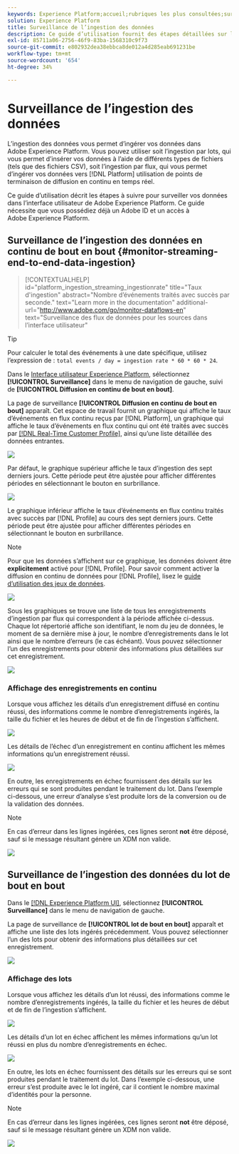 ```yaml
---
keywords: Experience Platform;accueil;rubriques les plus consultées;surveillance;surveiller;flux de données;surveiller l’ingestion;ingestion de données;ingestion de données;afficher les enregistrements;afficher les lots ;
solution: Experience Platform
title: Surveillance de l’ingestion des données
description: Ce guide d’utilisation fournit des étapes détaillées sur la manière de surveiller vos données au sein de l’interface utilisateur d’Adobe Experience Platform. Ce guide nécessite que vous possédiez déjà un Adobe ID et un accès à Adobe Experience Platform.
exl-id: 85711a06-2756-46f9-83ba-1568310c9f73
source-git-commit: e802932dea38ebbca8de012a4d285eab691231be
workflow-type: tm+mt
source-wordcount: '654'
ht-degree: 34%

---
```


# Surveillance de l’ingestion des données

L’ingestion des données vous permet d’ingérer vos données dans Adobe Experience Platform. Vous pouvez utiliser soit l’ingestion par lots, qui vous permet d’insérer vos données à l’aide de différents types de fichiers (tels que des fichiers CSV), soit l’ingestion par flux, qui vous permet d’ingérer vos données vers [!DNL Platform] utilisation de points de terminaison de diffusion en continu en temps réel.

Ce guide d’utilisation décrit les étapes à suivre pour surveiller vos données dans l’interface utilisateur de Adobe Experience Platform. Ce guide nécessite que vous possédiez déjà un Adobe ID et un accès à Adobe Experience Platform.

## Surveillance de l’ingestion des données en continu de bout en bout {#monitor-streaming-end-to-end-data-ingestion}

>[!CONTEXTUALHELP]
>id="platform_ingestion_streaming_ingestionrate"
>title="Taux d&#39;ingestion"
>abstract="Nombre d’événements traités avec succès par seconde."
>text="Learn more in the documentation"
>additional-url="http://www.adobe.com/go/monitor-dataflows-en" text="Surveillance des flux de données pour les sources dans l’interface utilisateur"

>[!TIP]
>
>Pour calculer le total des événements à une date spécifique, utilisez l’expression de : `total events / day = ingestion rate * 60 * 60 * 24`.

Dans le [Interface utilisateur Experience Platform](https://platform.adobe.com), sélectionnez **[!UICONTROL Surveillance]** dans le menu de navigation de gauche, suivi de **[!UICONTROL Diffusion en continu de bout en bout]**.

La page de surveillance **[!UICONTROL Diffusion en continu de bout en bout]** apparaît. Cet espace de travail fournit un graphique qui affiche le taux d’événements en flux continu reçus par [!DNL Platform], un graphique qui affiche le taux d’événements en flux continu qui ont été traités avec succès par [[!DNL Real-Time Customer Profile]](../../profile/home.md), ainsi qu’une liste détaillée des données entrantes.

![](../images/quality/monitor-data-flows/list-streams.png)

Par défaut, le graphique supérieur affiche le taux d’ingestion des sept derniers jours. Cette période peut être ajustée pour afficher différentes périodes en sélectionnant le bouton en surbrillance.

![](../images/quality/monitor-data-flows/events-received.png)

Le graphique inférieur affiche le taux d’événements en flux continu traités avec succès par [!DNL Profile] au cours des sept derniers jours. Cette période peut être ajustée pour afficher différentes périodes en sélectionnant le bouton en surbrillance.

>[!NOTE]
>
>Pour que les données s’affichent sur ce graphique, les données doivent être **explicitement** activé pour [!DNL Profile]. Pour savoir comment activer la diffusion en continu de données pour [!DNL Profile], lisez le [guide d’utilisation des jeux de données](../../catalog/datasets/user-guide.md#enable-a-dataset-for-real-time-customer-profile).

![](../images/quality/monitor-data-flows/ingested-by-profile.png)

Sous les graphiques se trouve une liste de tous les enregistrements d’ingestion par flux qui correspondent à la période affichée ci-dessus. Chaque lot répertorié affiche son identifiant, le nom du jeu de données, le moment de sa dernière mise à jour, le nombre d’enregistrements dans le lot ainsi que le nombre d’erreurs (le cas échéant). Vous pouvez sélectionner l’un des enregistrements pour obtenir des informations plus détaillées sur cet enregistrement.

![](../images/quality/monitor-data-flows/streams.png)

### Affichage des enregistrements en continu

Lorsque vous affichez les détails d’un enregistrement diffusé en continu réussi, des informations comme le nombre d’enregistrements ingérés, la taille du fichier et les heures de début et de fin de l’ingestion s’affichent.

![](../images/quality/monitor-data-flows/successful-streaming.png)

Les détails de l’échec d’un enregistrement en continu affichent les mêmes informations qu’un enregistrement réussi.

![](../images/quality/monitor-data-flows/failed-batch.png)

En outre, les enregistrements en échec fournissent des détails sur les erreurs qui se sont produites pendant le traitement du lot. Dans l’exemple ci-dessous, une erreur d’analyse s’est produite lors de la conversion ou de la validation des données.

>[!NOTE]
>
>En cas d’erreur dans les lignes ingérées, ces lignes seront **not** être déposé, sauf si le message résultant génère un XDM non valide.

![](../images/quality/monitor-data-flows/failed-batch-error.png)

## Surveillance de l’ingestion des données du lot de bout en bout

Dans le [[!DNL Experience Platform UI]](https://platform.adobe.com), sélectionnez **[!UICONTROL Surveillance]** dans le menu de navigation de gauche.

La page de surveillance de **[!UICONTROL lot de bout en bout]** apparaît et affiche une liste des lots ingérés précédemment. Vous pouvez sélectionner l’un des lots pour obtenir des informations plus détaillées sur cet enregistrement.

![](../images/quality/monitor-data-flows/batch-monitoring.png)

### Affichage des lots

Lorsque vous affichez les détails d’un lot réussi, des informations comme le nombre d’enregistrements ingérés, la taille du fichier et les heures de début et de fin de l’ingestion s’affichent.

![](../images/quality/monitor-data-flows/successful-batch.png)

Les détails d’un lot en échec affichent les mêmes informations qu’un lot réussi en plus du nombre d’enregistrements en échec.

![](../images/quality/monitor-data-flows/failed-batch.png)

En outre, les lots en échec fournissent des détails sur les erreurs qui se sont produites pendant le traitement du lot. Dans l’exemple ci-dessous, une erreur s’est produite avec le lot ingéré, car il contient le nombre maximal d’identités pour la personne.

>[!NOTE]
>
>En cas d’erreur dans les lignes ingérées, ces lignes seront **not** être déposé, sauf si le message résultant génère un XDM non valide.

![](../images/quality/monitor-data-flows/failed-streaming-error.png)
